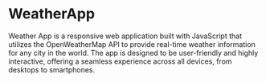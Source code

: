 # WeatherApp
Weather App is a responsive web application built with JavaScript that utilizes the OpenWeatherMap API to provide real-time weather information for any city in the world. The app is designed to be user-friendly and highly interactive, offering a seamless experience across all devices, from desktops to smartphones.
